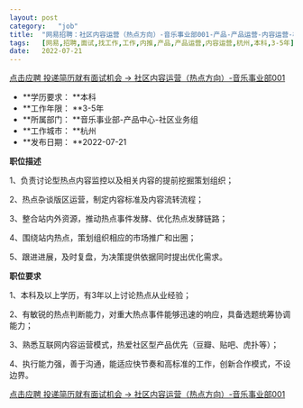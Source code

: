 ```yaml
---
layout:	post
category:	"job"
title:	"网易招聘：社区内容运营（热点方向）-音乐事业部001-产品-产品运营-内容运营-杭州本科3-5年"
tags:	[网易,招聘,面试,找工作,工作,内推,产品,产品运营,内容运营,杭州,本科,3-5年]
date:	2022-07-21
---
```


[点击应聘 投递简历就有面试机会 ->  社区内容运营（热点方向）-音乐事业部001](http://mobile.bole.netease.com/bole/boleDetail?id=41709&employeeId=346f03c3cda5f04c&key=all)



- **学历要求： **本科
- **工作年限： **3-5年
- **所属部门： **音乐事业部-产品中心-社区业务组
- **工作城市： **杭州
- **发布日期： **2022-07-21



**职位描述**

1、负责讨论型热点内容监控以及相关内容的提前挖掘策划组织；

2、热点杂谈版区运营，制定内容标准及内容流转流程；

3、整合站内外资源，推动热点事件发酵、优化热点发酵链路；

4、围绕站内热点，策划组织相应的市场推广和出圈；

5、跟进进展，及时复盘，为决策提供依据同时提出优化需求。



**职位要求**

1、本科及以上学历，有3年以上讨论热点从业经验；

2、有敏锐的热点判断能力，对重大热点事件能够迅速的响应，具备选题统筹协调能力；

3、熟悉互联网内容运营模式，热爱社区型产品优先（豆瓣、贴吧、虎扑等）；

4、执行能力强，善于沟通，能适应快节奏和高标准的工作，创新合作模式，不设边界。



[点击应聘 投递简历就有面试机会 ->  社区内容运营（热点方向）-音乐事业部001](http://mobile.bole.netease.com/bole/boleDetail?id=41709&employeeId=346f03c3cda5f04c&key=all)